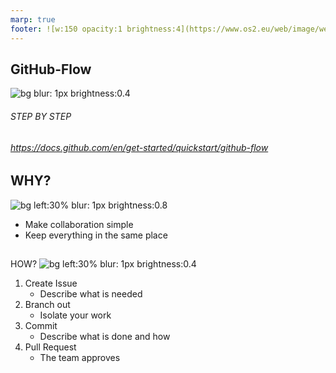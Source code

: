 ```yaml
---
marp: true
footer: ![w:150 opacity:1 brightness:4](https://www.os2.eu/web/image/website/1/logo/OS2%20%E2%80%93%20Offentligt%20digitaliseringsf%C3%A6llesskab?unique=8a4ead6)
---
```

<!--
theme: uncover
transition: dissolve
class:
 - invert
headingDivider: 2 
paginate: false
-->

## GitHub-Flow
![bg blur: 1px brightness:0.4](https://raw.githubusercontent.com/github/branch-deploy/main/docs/assets/ship-it.jpg)

###### STEP BY STEP

###### https://docs.github.com/en/get-started/quickstart/github-flow

## WHY?
![bg left:30% blur: 1px brightness:0.8](https://www.hostinger.com/tutorials/wp-content/uploads/sites/2/2019/05/best-git-gui-clients-768x480.webp)
* Make collaboration simple
* Keep everything in the same place
##
HOW?
![bg left:30% blur: 1px brightness:0.4](https://uploads-ssl.webflow.com/625540b970bc1b4035617258/63bee2263842876e2aa8ae07_yYOO421O2MgCN9w1pcfWdPVcAFTch-EXAYQAlgot30F39lB4VMkGNQUdc518gOVH-GFMOMDnAJ6eSc8LFw-stnwl6VDKEEHstIwsSM3tLmn2KVbnwap1r3hFws1JEQgtFVk7J9mZ3n4Ms3XHOra5YBgse8nrt8W4C1cXEkTr4txyM-CPcSixqifGQm35G7-o.png)
1. Create Issue
    * Describe what is needed
2. Branch out
    - Isolate your work
3. Commit
    - Describe what is done and how
4. Pull Request
    - The team approves

#
